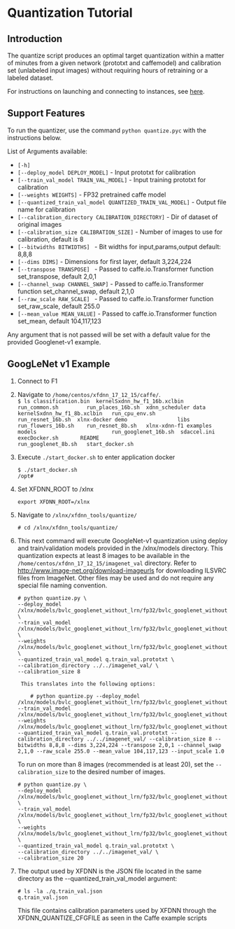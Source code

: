 # Quantization Tutorial

## Introduction
The quantize script produces an optimal target quantization within a matter of minutes from a given network (prototxt and caffemodel) and calibration set (unlabeled input images) without requiring hours of retraining or a labeled dataset.

For instructions on launching and connecting to instances, see [here][].

## Support Features

To run the quantizer, use the command `python quantize.pyc` with the instructions below.

List of Arguments available:

- `[-h]`
- `[--deploy_model DEPLOY_MODEL]` - Input prototxt for calibration
- `[--train_val_model TRAIN_VAL_MODEL]` - Input training prototxt for calibration
- `[--weights WEIGHTS]` - FP32 pretrained caffe model
- `[--quantized_train_val_model QUANTIZED_TRAIN_VAL_MODEL]` - Output file name for calibration
- `[--calibration_directory CALIBRATION_DIRECTORY]` - Dir of dataset of original images
- `[--calibration_size CALIBRATION_SIZE]` - Number of images to use for calibration, default is 8
- `[--bitwidths BITWIDTHS] ` - Bit widths for input,params,output default: 8,8,8
- `[--dims DIMS]`            - Dimensions for first layer, default 3,224,224
- `[--transpose TRANSPOSE] ` - Passed to caffe.io.Transformer function set_transpose, default 2,0,1
- `[--channel_swap CHANNEL_SWAP]` - Passed to caffe.io.Transformer function set_channel_swap, default 2,1,0
- `[--raw_scale RAW_SCALE] ` - Passed to caffe.io.Transformer function set_raw_scale, default 255.0
- `[--mean_value MEAN_VALUE]` - Passed to caffe.io.Transformer function set_mean, default 104,117,123

Any argument that is not passed will be set with a default value for the provided Googlenet-v1 example.

## GoogLeNet v1 Example

1. Connect to F1
2. Navigate to `/home/centos/xfdnn_17_12_15/caffe/`.</br>
        ```
        $ ls
        classification.bin  kernelSxdnn_hw_f1_16b.xclbin  run_common.sh         run_places_16b.sh  xdnn_scheduler
        data                kernelSxdnn_hw_f1_8b.xclbin   run_cpu_env.sh        run_resnet_16b.sh  xlnx-docker
        demo                libs                          run_flowers_16b.sh    run_resnet_8b.sh   xlnx-xdnn-f1
        examples            models                        run_googlenet_16b.sh  sdaccel.ini
        execDocker.sh       README                        run_googlenet_8b.sh   start_docker.sh
        ```

3. Execute `./start_docker.sh` to enter application docker
	```
	$ ./start_docker.sh
	/opt#
	```

4. Set XFDNN_ROOT to /xlnx
	```
	export XFDNN_ROOT=/xlnx
	```

4. Navigate to `/xlnx/xfdnn_tools/quantize/`
	```
	# cd /xlnx/xfdnn_tools/quantize/
	```

5. This next command will execute GoogleNet-v1 quantization using deploy and train/validation models provided in the /xlnx/models directory.  This quantization expects at least 8 images to be available in the `/home/centos/xfdnn_17_12_15/imagenet_val` directory.  Refer to http://www.image-net.org/download-imageurls for downloading ILSVRC files from ImageNet.  Other files may be used and do not require any special file naming convention.
	```
	# python quantize.py \
	--deploy_model /xlnx/models/bvlc_googlenet_without_lrn/fp32/bvlc_googlenet_without_lrn_deploy.prototxt \
	--train_val_model /xlnx/models/bvlc_googlenet_without_lrn/fp32/bvlc_googlenet_without_lrn_train_val.prototxt \
	--weights /xlnx/models/bvlc_googlenet_without_lrn/fp32/bvlc_googlenet_without_lrn.caffemodel \
	--quantized_train_val_model q.train_val.prototxt \
	--calibration_directory ../../imagenet_val/ \
	--calibration_size 8
	```

        This translates into the following options:

	```
        # python quantize.py --deploy_model /xlnx/models/bvlc_googlenet_without_lrn/fp32/bvlc_googlenet_without_lrn_deploy.prototxt --train_val_model /xlnx/models/bvlc_googlenet_without_lrn/fp32/bvlc_googlenet_without_lrn_train_val.prototxt --weights /xlnx/models/bvlc_googlenet_without_lrn/fp32/bvlc_googlenet_without_lrn.caffemodel --quantized_train_val_model q.train_val.prototxt --calibration_directory ../../imagenet_val/ --calibration_size 8 --bitwidths 8,8,8 --dims 3,224,224 --transpose 2,0,1 --channel_swap 2,1,0 --raw_scale 255.0 --mean_value 104,117,123 --input_scale 1.0
	 ```

	To run on more than 8 images (recommended is at least 20), set the `--calibration_size` to the desired number of images.

	```
	# python quantize.py \
	--deploy_model /xlnx/models/bvlc_googlenet_without_lrn/fp32/bvlc_googlenet_without_lrn_deploy.prototxt \
	--train_val_model /xlnx/models/bvlc_googlenet_without_lrn/fp32/bvlc_googlenet_without_lrn_train_val.prototxt \
	--weights /xlnx/models/bvlc_googlenet_without_lrn/fp32/bvlc_googlenet_without_lrn.caffemodel \
	--quantized_train_val_model q.train_val.prototxt \
	--calibration_directory ../../imagenet_val/ \
	--calibration_size 20
	```

6. The output used by XFDNN is the JSON file located in the same directory as the --quantized_train_val_model argument:
	```
	# ls -la ./q.train_val.json
	q.train_val.json
	```
   This file contains calibration parameters used by XFDNN through the XFDNN_QUANTIZE_CFGFILE as seen in the Caffe example scripts

[here]: launching_instance.md
[click here]: https://github.com/aws/aws-fpga/blob/master/sdk/userspace/fpga_mgmt_tools/README.md#sudo-or-root-privileges
[MxNet]:https://github.com/apache/incubator-mxnet


